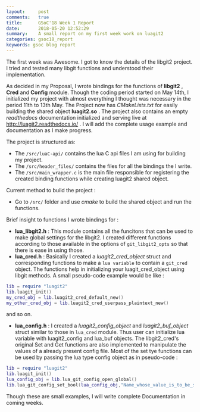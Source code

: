 ```yaml
---
layout:     post
comments:   true
title:      GSoC'18 Week 1 Report
date:       2018-05-20 12:52:29
summary:    A small report on my first week work on luagit2  
categories: gsoc18_report
keywords: gsoc blog report
---
```


The first week was Awesome. I got to know the details of the libgit2 project. I tried and tested many libgit functions and understood their implementation.

As decided in my Proposal, I wrote bindings for the functions of **libgit2** , **Cred** and **Config** module. Though the coding period started on May 
14th, I initialized my project with almost everything I thought was necessary in the period 11th to 13th May. The Project now has *CMakeLists.txt* for 
easily building the shared object **luagit2.so** . The project also contains an empty _readthedocs_ documentation initialized and serving live at http://luagit2.readthedocs.io/ . I will add the complete usage example and documentation as I make progress. 

The project is structured as: 
- The `/src/luaC-api/` contains the lua C api files I am using for building my project.
- The `/src/header_files/` contains the files for all the bindings the I write.  
- The `/src/main_wrapper.c` is the main file responsible for registering the created binding functions while creating luagit2 shared object.

Current method to build the project :
- Go to `/src/` folder and use _cmake_ to build the shared object and run the functions.

Brief insight to functions I wrote bindings for :
- **lua_libgit2.h** : This module contains all the funcitons that can be used to make global settings for the libgit2. I created different functions 
according to those available in the options of `git_libgit2_opts` so that there is ease in using those. 
- **lua_cred.h** : Basically I created a _luagit2_cred_object_ struct and corresponding functions to make a `lua variable` to contain a `git_cred` object. 
The functions help in initializing your luagit_cred_object using libgit methods. A small pseudo-code example would be like :
``` lua
lib = require "luagit2"
lib.luagit_init()
my_cred_obj = lib.luagit2_cred_default_new()
my_other_cred_obj = lib.luagit2_cred_userpass_plaintext_new()
```
and so on.
- **lua_config.h** : I created a _luagit2_config_object_ and _luagit2_buf_object_ struct similar to those in `lua_cred` module. Thus user can initialize
lua variable with luagit2_config and lua_buf objects. The libgit2_cred's original Set and Get functions are also implemented to manipulate the values of a 
already present config file. Most of the set tye functions can be used by passing the lua type config object as in pseudo-code :
``` lua
lib = require "luagit2"
lib.luagit_init()
lua_config_obj = lib.lua_git_config_open_global()
lib.lua_git_config_set_bool(lua_config_obj,"Name_whose_value_is_to_be_set",1) -- 1 here is an integer parameter 
```

Though these are small examples, I will write complete Documentation in coming weeks.  